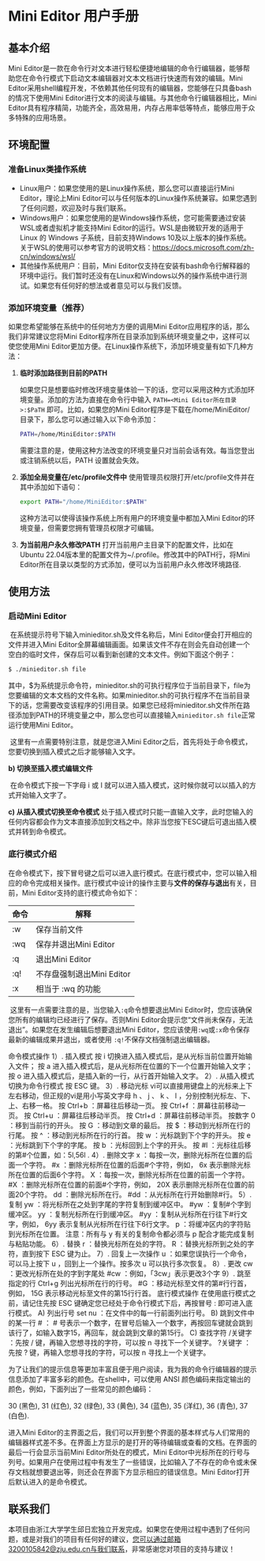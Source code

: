 # Mini Editor 用户手册

## 基本介绍

Mini Editor是一款在命令行对文本进行轻松便捷地编辑的命令行编辑器，能够帮助您在命令行模式下启动文本编辑器对文本文档进行快速而有效的编辑。Mini Editor采用shell编程开发，不依赖其他任何现有的编辑器，您能够在只具备bash的情况下使用Mini Editor进行文本的阅读与编辑。与其他命令行编辑器相比，Mini Editor具有程序精简，功能齐全，高效易用，内存占用率低等特点，能够应用于众多特殊的应用场景。

## 环境配置

### 准备Linux类操作系统

* Linux用户：如果您使用的是Linux操作系统，那么您可以直接运行Mini Editor，理论上Mini Editor可以与任何版本的Linux操作系统兼容。如果您遇到了任何问题，欢迎及时与我们联系。
* Windows用户：如果您使用的是Windows操作系统，您可能需要通过安装WSL或者虚拟机才能支持Mini Editor的运行。WSL是由微软开发的适用于 Linux 的 Windows 子系统，目前支持Windows 10及以上版本的操作系统。关于WSL的使用可以参考官方的说明文档：https://docs.microsoft.com/zh-cn/windows/wsl/
* 其他操作系统用户：目前，Mini Editor仅支持在安装有bash命令行解释器的环境中运行。我们暂时还没有在Linux和Windows以外的操作系统中进行测试。如果您有任何好的想法或者意见可以与我们反馈。

### 添加环境变量（推荐）

如果您希望能够在系统中的任何地方方便的调用Mini Editor应用程序的话，那么我们非常建议您将Mini Editor程序所在目录添加到系统环境变量之中，这样可以使您使用Mini Editor更加方便。在Linux操作系统下，添加环境变量有如下几种方法：

1. **临时添加路径到目前的PATH**

   如果您只是想要临时修改环境变量体验一下的话，您可以采用这种方式添加环境变量。添加的方法为直接在命令行中输入 `PATH=<Mini Editor所在目录>:$PaTH` 即可。比如，如果您的Mini Editor程序是下载在/home/MiniEditor/ 目录下，那么您可以通过输入以下命令添加：

   ~~~bash
   PATH=/home/MiniEditor:$PATH
   ~~~

   需要注意的是，使用这种方法改变的环境变量只对当前会话有效。每当您登出或注销系统以后，PATH 设置就会失效。

2. **添加全局变量在/etc/profile文件中**
   使用管理员权限打开/etc/profile文件并在其中添加如下语句：

   ~~~bash
   export PATH="/home/MiniEditor:$PATH"
   ~~~


   这种方法可以使得该操作系统上所有用户的环境变量中都加入Mini Editor的环境变量，但需要您拥有管理员权限才可编辑。

3. **为当前用户永久修改PATH**
   打开当前用户主目录下的配置文件，比如在Ubuntu 22.04版本里的配置文件为~/.profile。修改其中的PATH行，将Mini Editor所在目录以类型的方式添加，便可以为当前用户永久修改环境路径.

## 使用方法

### 启动Mini Editor

​		在系统提示符号下输入minieditor.sh及文件名称后，Mini Editor便会打开相应的文件并进入Mini Editor全屏幕编辑画面。如果该文件不存在则会先自动创建一个空白的临时文件，保存后可以看到新创建的文本文件。例如下面这个例子：

~~~bash
$ ./minieditor.sh file
~~~

​		其中，\$为系统提示命令符，minieditor.sh的可执行程序位于当前目录下，file为您要编辑的文本文档的文件名称。如果minieditor.sh的可执行程序不在当前目录下的话，您需要改变该程序的引用目录。如果您已经将minieditor.sh文件所在路径添加到PATH的环境变量之中，那么您也可以直接输入`minieditor.sh file`正常运行使用Mini Editor。

​		这里有一点需要特别注意，就是您进入Mini Editor之后，首先将处于命令模式，您要切换到插入模式之后才能够输入文字。



**b) 切换至插入模式编辑文件**

​		在命令模式下按一下字母 i 或 I 就可以进入插入模式，这时候你就可以以插入的方式开始输入文字了。



**c) 从插入模式切换至命令模式**
		处于插入模式时只能一直输入文字，此时您输入的任何内容都会作为文本直接添加到文档之中。除非当您按下ESC键后可退出插入模式并转到命令模式。

### 底行模式介绍

​		在命令模式下，按下冒号键之后可以进入底行模式。在底行模式中，您可以输入相应的命令完成相关操作。底行模式中设计的操作主要与**文件的保存与退出**有关，目前，Mini Editor支持的底行模式命令如下：

| 命令 | 解释                      |
| ---- | ------------------------- |
| :w   | 保存当前文件              |
| :wq  | 保存并退出Mini Editor     |
| :q   | 退出Mini Editor           |
| :q!  | 不存盘强制退出Mini Editor |
| :x   | 相当于 :wq 的功能         |

​		这里有一点需要注意的是，当您输入`:q`命令想要退出Mini Editor时，您应该确保您所有的编辑均已经进行了保存。否则Mini Editor会提示您“文件尚未保存，无法退出”。如果您在发生编辑后想要退出Mini Editor，您应该使用`:wq`或`:x`命令保存最新的编辑成果并退出，或者使用 `:q!`不保存文档强制退出编辑器。



命令模式操作
1）. 插入模式
按 i 切换进入插入模式后，是从光标当前位置开始输入文件；
按 a 进入插入模式后，是从光标所在位置的下一个位置开始输入文字；
按 o 进入插入模式后，是插入新的一行，从行首开始输入文字。
2）. 从插入模式切换为命令行模式
按 ESC 键。
3）. 移动光标
vi可以直接用键盘上的光标来上下左右移动，但正规的vi是用小写英文字母 h 、 j 、 k 、 l ，分别控制光标左、下、上、右移一格。
按 Ctrl+b ：屏幕往后移动一页。
按 Ctrl+f ：屏幕往前移动一页。
按 Ctrl+u ：屏幕往后移动半页。
按 Ctrl+d ：屏幕往前移动半页。
按数字 0 ：移到当前行的开头。
按 G ：移动到文章的最后。
按 $ ：移动到光标所在行的行尾。
按 ^ ：移动到光标所在行的行首。
按 w ：光标跳到下个字的开头。
按 e ：光标跳到下个字的字尾。
按 b ：光标回到上个字的开头。
按 #l ：光标往后移的第#个位置，如：5l,56l .
4）. 删除文字
x ：每按一次，删除光标所在位置的后面一个字符。
#x ：删除光标所在位置的后面#个字符，例如， 6x 表示删除光标所在位置的后面6个字符。
X ：每按一次，删除光标所在位置的前面一个字符。
#X ：删除光标所在位置的前面#个字符，例如， 20X 表示删除光标所在位置的前面20个字符。
dd ：删除光标所在行。
#dd ：从光标所在行开始删除#行。
5）. 复制
yw ：将光标所在之处到字尾的字符复制到缓冲区中。
#yw ：复制#个字到缓冲区。
yy ：复制光标所在行到缓冲区。
#yy ：复制从光标所在行往下#行文字，例如， 6yy 表示复制从光标所在行往下6行文字。
p ：将缓冲区内的字符贴到光标所在位置。
注意：所有与 y 有关的复制命令都必须与 p 配合才能完成复制与粘贴功能。
6）. 替换
r ：替换光标所在处的字符。
R ：替换光标所到之处的字符，直到按下 ESC 键为止。
7）. 回复上一次操作
u ：如果您误执行一个命令，可以马上按下 u ，回到上一个操作。按多次 u 可以执行多次恢复。
8）. 更改
cw ：更改光标所在处的字到字尾处
#cw ：例如，「3cw」表示更改3个字
9）. 跳至指定的行
Ctrl+g 列出光标所在行的行号。
#G ：移动光标至文件的第#行行首，例如， 15G 表示移动光标至文件的第15行行首。
底行模式操作
在使用底行模式之前，请记住先按 ESC 键确定您已经处于命令行模式下后，再按冒号 : 即可进入底行模式。
A) 列出行号
set nu ：在文件中的每一行前面列出行号。
B) 跳到文件中的某一行
\# ： \# 号表示一个数字，在冒号后输入一个数字，再按回车键就会跳到该行了，如输入数字15，再回车，就会跳到文章的第15行。
C) 查找字符
/关键字 ：先按 / 键，再输入您想寻找的字符，可以按 n 寻找下一个关键字。
?关键字 ：先按 ? 键，再输入您想寻找的字符，可以按 n 寻找上一个关键字。

为了让我们的提示信息等更加丰富且便于用户阅读，我为我的命令行编辑器的提示信息添加了丰富多彩的颜色。在shell中，可以使用 ANSI 颜色编码来指定输出的颜色，例如，下面列出了一些常见的颜色编码：

30 (黑色), 31 (红色), 32 (绿色), 33 (黄色), 34 (蓝色), 35 (洋红), 36 (青色), 37 (白色).



进入Mini Editor的主界面之后，我们可以开到整个界面的基本样式与人们常用的编辑器样式差不多。在界面上方显示的是打开的等待编辑或查看的文档。在界面的最后一行会显示当前Mini Editor所处在的模式，Mini Editor中光标所在的行号与列号。如果用户在使用过程中有发生了一些错误，比如输入了不存在的命令或未保存文档就想要退出等，则还会在界面下方显示相应的错误信息。Mini Editor打开后默认进入的是命令模式。

## 联系我们

本项目由浙江大学学生邱日宏独立开发完成。如果您在使用过程中遇到了任何问题，或是对我们的项目有任何好的建议，您可以通过邮箱3200105842@zju.edu.cn与我们联系，非常感谢您对项目的支持与建议！

